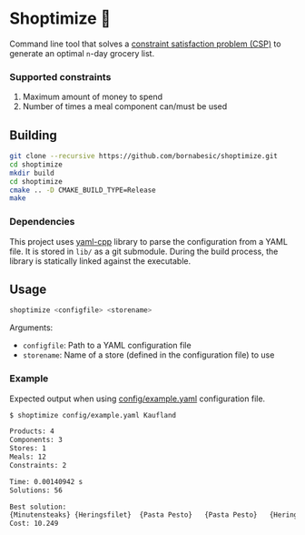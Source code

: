 # Shoptimize 🛒

Command line tool that solves a [constraint satisfaction problem (CSP)](https://en.wikipedia.org/wiki/Constraint_satisfaction_problem) to generate an optimal `n`-day grocery list.

### Supported constraints
1. Maximum amount of money to spend
2. Number of times a meal component can/must be used

## Building
```sh
git clone --recursive https://github.com/bornabesic/shoptimize.git
cd shoptimize
mkdir build
cd shoptimize
cmake .. -D CMAKE_BUILD_TYPE=Release
make
```

### Dependencies
This project uses [yaml-cpp](https://github.com/jbeder/yaml-cpp) library to parse the configuration from a YAML file. It is stored in `lib/` as a git submodule. During the build process, the library is statically linked against the executable.

## Usage
```sh
shoptimize <configfile> <storename>
```
Arguments:
- `configfile`: Path to a YAML configuration file
- `storename`: Name of a store (defined in the configuration file) to use

### Example
Expected output when using [config/example.yaml](config/example.yaml) configuration file.

```sh
$ shoptimize config/example.yaml Kaufland

Products: 4
Components: 3
Stores: 1
Meals: 12
Constraints: 2

Time: 0.00140942 s
Solutions: 56

Best solution:
{Minutensteaks} {Heringsfilet}  {Pasta Pesto}   {Pasta Pesto}   {Heringsfilet}  {Pasta Pesto}   {Pasta Pesto}   {Heringsfilet}  {Pasta Pesto}   {Heringsfilet}  {Minutensteaks} {Heringsfilet}
Cost: 10.249
```
